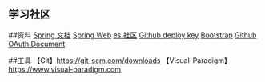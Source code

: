 ## 学习社区

##资料
[Spring 文档](https://spring.io/guides)
[Spring Web](https://spring.io/guides/gs/serving-web-content/ )
[es 社区](https://elasticsearch.cn/explore)
[Github deploy key](https://developer.github.com/v3/guides/managing-deploy-keys/#deploy-keys)
[Bootstrap](https://v3.bootcss.com/getting-started/)
[Github OAuth Document](https://developer.github.com/apps/building-oauth-apps/creating-an-oauth-app/)


##工具
【Git】https://git-scm.com/downloads
【Visual-Paradigm】https://www.visual-paradigm.com
